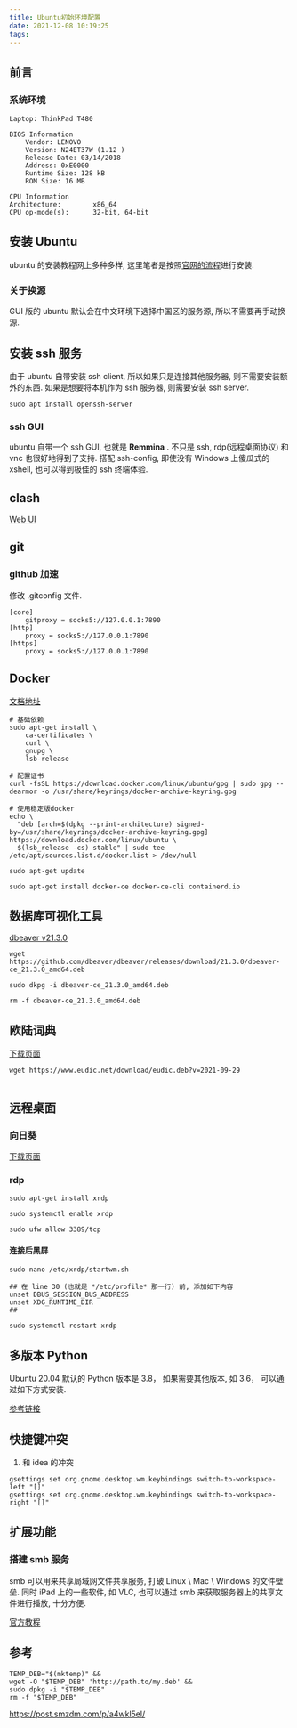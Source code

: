 ```yaml
---
title: Ubuntu初始环境配置
date: 2021-12-08 10:19:25
tags:
---
```


## 前言

### 系统环境

```plain_text
Laptop: ThinkPad T480

BIOS Information
    Vendor: LENOVO
    Version: N24ET37W (1.12 )
    Release Date: 03/14/2018
    Address: 0xE0000
    Runtime Size: 128 kB
    ROM Size: 16 MB

CPU Information
Architecture:        x86_64
CPU op-mode(s):      32-bit, 64-bit
```

## 安装 Ubuntu

ubuntu 的安装教程网上多种多样, 这里笔者是按照[官网的流程](https://ubuntu.com/tutorials/install-ubuntu-desktop#1-overview)进行安装.

### 关于换源

GUI 版的 ubuntu 默认会在中文环境下选择中国区的服务源, 所以不需要再手动换源.

## 安装 ssh 服务

由于 ubuntu 自带安装 ssh client, 所以如果只是连接其他服务器, 则不需要安装额外的东西. 如果是想要将本机作为 ssh 服务器, 则需要安装 ssh server.

```shell
sudo apt install openssh-server
```

### ssh GUI

ubuntu 自带一个 ssh GUI, 也就是 **Remmina** . 不只是 ssh, rdp(远程桌面协议) 和 vnc 也很好地得到了支持. 搭配 ssh-config, 即使没有 Windows 上傻瓜式的 xshell, 也可以得到极佳的 ssh 终端体验.

## clash

[Web UI](https://clash.razord.top/#/proxies)

## git

### github 加速

修改 .gitconfig 文件.

```plain_text
[core]
    gitproxy = socks5://127.0.0.1:7890
[http]
    proxy = socks5://127.0.0.1:7890
[https]
    proxy = socks5://127.0.0.1:7890
```

## Docker

[文档地址](https://docs.docker.com/engine/install/ubuntu/)

```shell
# 基础依赖
sudo apt-get install \
    ca-certificates \
    curl \
    gnupg \
    lsb-release

# 配置证书
curl -fsSL https://download.docker.com/linux/ubuntu/gpg | sudo gpg --dearmor -o /usr/share/keyrings/docker-archive-keyring.gpg

# 使用稳定版docker
echo \
  "deb [arch=$(dpkg --print-architecture) signed-by=/usr/share/keyrings/docker-archive-keyring.gpg] https://download.docker.com/linux/ubuntu \
  $(lsb_release -cs) stable" | sudo tee /etc/apt/sources.list.d/docker.list > /dev/null

sudo apt-get update

sudo apt-get install docker-ce docker-ce-cli containerd.io
```

## 数据库可视化工具

[dbeaver v21.3.0](https://github.com/dbeaver/dbeaver/releases)

```shell
wget https://github.com/dbeaver/dbeaver/releases/download/21.3.0/dbeaver-ce_21.3.0_amd64.deb

sudo dkpg -i dbeaver-ce_21.3.0_amd64.deb

rm -f dbeaver-ce_21.3.0_amd64.deb
```

## 欧陆词典

[下载页面](https://www.eudic.net/v4/en/app/download)

```shell
wget https://www.eudic.net/download/eudic.deb?v=2021-09-29


```

## 远程桌面

### 向日葵

[下载页面](https://sunlogin.oray.com/download/)

### rdp

```shell
sudo apt-get install xrdp

sudo systemctl enable xrdp

sudo ufw allow 3389/tcp
```

#### 连接后黑屏

```shell
sudo nano /etc/xrdp/startwm.sh

## 在 line 30 (也就是 */etc/profile* 那一行) 前, 添加如下内容
unset DBUS_SESSION_BUS_ADDRESS
unset XDG_RUNTIME_DIR
##

sudo systemctl restart xrdp
```

## 多版本 Python

Ubuntu 20.04 默认的 Python 版本是 3.8， 如果需要其他版本, 如 3.6， 可以通过如下方式安装.

[参考链接](https://towardsdatascience.com/installing-multiple-alternative-versions-of-python-on-ubuntu-20-04-237be5177474)

## 快捷键冲突

1. 和 idea 的冲突

```shell
gsettings set org.gnome.desktop.wm.keybindings switch-to-workspace-left "[]"
gsettings set org.gnome.desktop.wm.keybindings switch-to-workspace-right "[]"
```

## 扩展功能

### 搭建 smb 服务

smb 可以用来共享局域网文件共享服务, 打破 Linux \ Mac \ Windows 的文件壁垒. 同时 iPad 上的一些软件, 如 VLC, 也可以通过 smb 来获取服务器上的共享文件进行播放, 十分方便.

[官方教程](https://ubuntu.com/tutorials/install-and-configure-samba#4-setting-up-user-accounts-and-connecting-to-share)

## 参考

```shell
TEMP_DEB="$(mktemp)" &&
wget -O "$TEMP_DEB" 'http://path.to/my.deb' &&
sudo dpkg -i "$TEMP_DEB"
rm -f "$TEMP_DEB"
```

https://post.smzdm.com/p/a4wkl5el/
